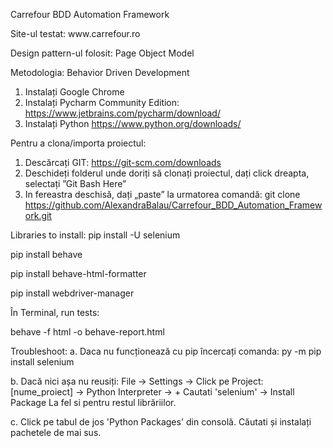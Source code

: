 Carrefour BDD Automation Framework

<p>Site-ul testat: www.carrefour.ro</p>
<p>Design pattern-ul folosit: Page Object Model</p>
<p>Metodologia: Behavior Driven Development</p>

1.	Instalați Google Chrome
2.	Instalați Pycharm Community Edition: https://www.jetbrains.com/pycharm/download/
3.	Instalați Python https://www.python.org/downloads/

Pentru a clona/importa proiectul:
1.	Descărcați GIT: https://git-scm.com/downloads
2.	Deschideți folderul unde doriți să clonați proiectul, dați click dreapta, selectați ”Git Bash Here”
3.	In fereastra deschisă, dați „paste” la urmatorea comandă:
git clone https://github.com/AlexandraBalau/Carrefour_BDD_Automation_Framework.git

Libraries to install:
pip install -U selenium

pip install behave

pip install behave-html-formatter

pip install webdriver-manager


În Terminal, run tests:

behave -f html -o behave-report.html

Troubleshoot:
a.
Daca nu funcționează cu pip încercați comanda: py -m pip install selenium

b.
Dacă nici așa nu reusiți:
File -> Settings -> Click pe Project: [nume_proiect] -> Python Interpreter -> +
Cautati 'selenium' -> Install Package
La fel si pentru restul librăriilor.

c.
Click pe tabul de jos 'Python Packages' din consolă.
Căutati și instalați pachetele de mai sus.
